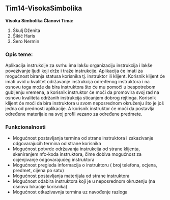 ## Tim14-VisokaSimbolika
**Visoka Simbolika
Članovi Tima:**

1. Škulj Dženita
2. Šikić Haris
3. Šero Nermin

### Opis teme: 

Aplikacija  instrukcije za svrhu ima lakšu organizaciju instrukcija i lakše povezivanje ljudi koji drže i traže instrukcije. Aplikacija će imati za mogućnost biranja statusa korisnika tj. instruktor ili klijent. Korisnik klijent će imati uvid u kvalitet održavanje instrukcija određenog instruktora i na osnovu toga može da bira instruktora što će mu pomoći u bespotrebom gubljenju vremena, a korisnik instruktor će moći da promovira svoj rad na osnovu kvaliteta održanih instrukcija sticanjem dobrog rejtinga. Korisnik klijent će moći da bira instruktora u svom neposrednom okruženju što je još jedna od prednosti aplikacije. A korisnik instruktor će moći da postavlja određene materijale na svoj profil vezano za određene predmete.


### Funkcionalnosti
 
 * Mogućnost postavljanja termina od strane instruktora i zakazivanje odgovarajucih termina od strane korisnika
 * Mogućnost potvrde održavanja instrukcija od strane klijenta, skeniranjem nfc-koda instruktora, čime dobiva mogućnost za ocjenjivanje             odgovarajućeg instruktora
 * Mogućnost pregleda informacija o instruktoru ( broj telefona, ocjena, predmet, cijena po satu)
 * Mogućnost postavljanja materijala od strane instruktora
 * Mogućnost odabira instruktora koji je u neposrednom okruzenju (na osnovu lokacije korisnika)
 * Mogućnost otkazivavnja termina uz navođenje razloga
